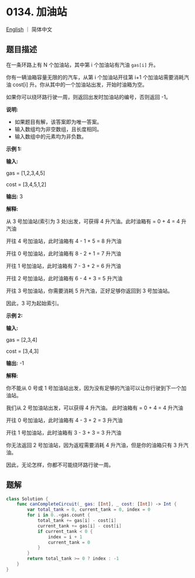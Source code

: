 # 0134. 加油站

[English](./README.md) ｜ 简体中文



##  题目描述

在一条环路上有 N 个加油站，其中第 i 个加油站有汽油 `gas[i]` 升。

你有一辆油箱容量无限的的汽车，从第 i 个加油站开往第 i+1 个加油站需要消耗汽油 cost[i] 升。你从其中的一个加油站出发，开始时油箱为空。

如果你可以绕环路行驶一周，则返回出发时加油站的编号，否则返回 -1。



**说明:** 

- 如果题目有解，该答案即为唯一答案。
- 输入数组均为非空数组，且长度相同。
- 输入数组中的元素均为非负数。



**示例 1:**

**输入:**

gas  = [1,2,3,4,5]

cost = [3,4,5,1,2]

**输出:** 3

**解释:**

从 3 号加油站(索引为 3 处)出发，可获得 4 升汽油。此时油箱有 = 0 + 4 = 4 升汽油

开往 4 号加油站，此时油箱有 4 - 1 + 5 = 8 升汽油

开往 0 号加油站，此时油箱有 8 - 2 + 1 = 7 升汽油

开往 1 号加油站，此时油箱有 7 - 3 + 2 = 6 升汽油

开往 2 号加油站，此时油箱有 6 - 4 + 3 = 5 升汽油

开往 3 号加油站，你需要消耗 5 升汽油，正好足够你返回到 3 号加油站。

因此，3 可为起始索引。



**示例 2:**

**输入:** 

gas  = [2,3,4]

cost = [3,4,3]

**输出:** -1

**解释:**

你不能从 0 号或 1 号加油站出发，因为没有足够的汽油可以让你行驶到下一个加油站。

我们从 2 号加油站出发，可以获得 4 升汽油。 此时油箱有 = 0 + 4 = 4 升汽油

开往 0 号加油站，此时油箱有 4 - 3 + 2 = 3 升汽油

开往 1 号加油站，此时油箱有 3 - 3 + 3 = 3 升汽油

你无法返回 2 号加油站，因为返程需要消耗 4 升汽油，但是你的油箱只有 3 升汽油。

因此，无论怎样，你都不可能绕环路行驶一周。



## 题解

```swift
class Solution {
    func canCompleteCircuit(_ gas: [Int], _ cost: [Int]) -> Int {
        var total_tank = 0, current_tank = 0, index = 0
        for i in 0..<gas.count {
            total_tank += gas[i] - cost[i]
            current_tank += gas[i] - cost[i]
            if current_tank < 0 {
                index = i + 1
                current_tank = 0
            }
        }
        return total_tank >= 0 ? index : -1
    }
}
```

